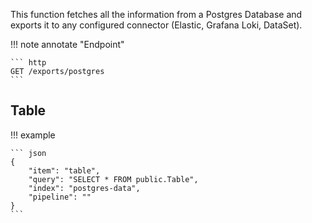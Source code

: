 This function fetches all the information from a Postgres Database and exports it to any configured connector (Elastic, Grafana Loki, DataSet).

!!! note annotate "Endpoint"  

    ``` http
    GET /exports/postgres
    ```

## Table

!!! example

    ``` json
    {
        "item": "table",
        "query": "SELECT * FROM public.Table",
        "index": "postgres-data",
        "pipeline": ""
    }
    ```